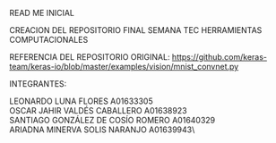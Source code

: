 READ ME INICIAL

CREACION DEL REPOSITORIO FINAL SEMANA TEC HERRAMIENTAS COMPUTACIONALES

REFERENCIA DEL REPOSITORIO ORIGINAL: https://github.com/keras-team/keras-io/blob/master/examples/vision/mnist_convnet.py

INTEGRANTES:

LEONARDO LUNA FLORES A01633305\
OSCAR JAHIR VALDÉS CABALLERO A01638923\
SANTIAGO GONZÁLEZ DE COSÍO ROMERO A01640329\
ARIADNA MINERVA SOLIS NARANJO A01639943\
